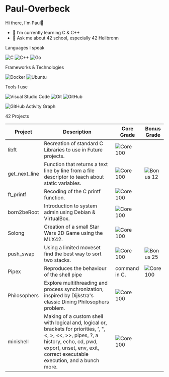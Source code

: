 # Paul-Overbeck

Hi there, I'm Paul👋
 - 🌱 I’m currently learning C & C++
 - 💬 Ask me about 42 school, especially 42 Heilbronn


Languages I speak

![C](https://img.shields.io/badge/c-%2300599C.svg?style=for-the-badge&logo=c&logoColor=white) ![C++](https://img.shields.io/badge/c++-%2300599C.svg?style=for-the-badge&logo=c%2B%2B&logoColor=white) ![Go](https://img.shields.io/badge/go-%2300ADD8.svg?style=for-the-badge&logo=go&logoColor=white)

Frameworks & Technologies

![Docker](https://img.shields.io/badge/docker-%230db7ed.svg?style=for-the-badge&logo=docker&logoColor=white)
![Ubuntu](https://img.shields.io/badge/Ubuntu-E95420?style=for-the-badge&logo=ubuntu&logoColor=white)

Tools I use

![Visual Studio Code](https://img.shields.io/badge/Visual%20Studio%20Code-0078d7.svg?style=for-the-badge&logo=visual-studio-code&logoColor=white) 
![Git](https://img.shields.io/badge/git-%23F05033.svg?style=for-the-badge&logo=git&logoColor=white)
![GitHub](https://img.shields.io/badge/github-%23121011.svg?style=for-the-badge&logo=github&logoColor=white)


![GitHub Activity Graph](https://github-readme-activity-graph.vercel.app/graph?username=Xchosa&theme=github-compact&custom_title=My%20GitHub%20Contributions%20(Last%2030%20days))

42 Projects

| Project         | Description                                                                 | Core Grade                                          | Bonus Grade                                      |
|-----------------|-----------------------------------------------------------------------------|-----------------------------------------------------|--------------------------------------------------|
| libft           | Recreation of standard C Libraries to use in Future projects.               | ![Core 100](https://img.shields.io/badge/Core-100%25-brightgreen?style=for-the-badge) |  |
| get_next_line   | Function that returns a text line by line from a file descriptor to teach about static variables. | ![Core 100](https://img.shields.io/badge/Core-100%25-brightgreen?style=for-the-badge) | ![Bonus 12](https://img.shields.io/badge/Bonus-12-orange?style=for-the-badge) | |
| ft_printf       | Recoding of the C printf function.                                          | ![Core 100](https://img.shields.io/badge/Core-100%25-brightgreen?style=for-the-badge) |  |
| born2beRoot     | Introduction to system admin using Debian & VirtualBox.                     | ![Core 100](https://img.shields.io/badge/Core-100%25-brightgreen?style=for-the-badge) |  |                                                                  
| Solong       | Creation of a small Star Wars 2D Game using the MLX42.                                                               | ![Core 100](https://img.shields.io/badge/Core-100%25-brightgreen?style=for-the-badge)      |                                                                                          |
| push_swap    | Using a limited moveset find the best way to sort two stacks.                                                        | ![Core 100](https://img.shields.io/badge/Core-100%25-brightgreen?style=for-the-badge)      | ![Bonus 25](https://img.shields.io/badge/Bonus-25%25-blueviolet?style=for-the-badge)     |
| Pipex        | Reproduces the behaviour of the shell pipe | command in C.                                                                                | ![Core 100](https://img.shields.io/badge/Core-100%25-brightgreen?style=for-the-badge)      |      |
| Philosophers | Explore multithreading and process synchronization, inspired by Dijkstra's classic Dining Philosophers problem.       | ![Core 100](https://img.shields.io/badge/Core-100%25-brightgreen?style=for-the-badge)      |                                                                                          |
| minishell    | Making of a custom shell with logical and, logical or, brackets for priorities, ’, ", <, >, <<, >>, pipes, ?, a history, echo, cd, pwd, export, unset, env, exit, correct executable execution, and a bunch more. | ![Core 100](https://img.shields.io/badge/Core-100%25-brightgreen?style=for-the-badge)      |                                                                                          |
